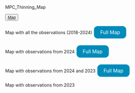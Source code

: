 MPC_Thinning_Map

<button id="Project Button"><a href= "mapSatellite.html">*Map*</a></button>


Map with all the observations (2018-2024)
<a href="Map3.html" style="display: inline-block; background-color: #008CBA; color: white; padding: 10px 20px; text-align: center; text-decoration: none; font-size: 16px; margin: 4px 2px; cursor: pointer; border-radius: 12px;">Full Map</a>

Map with observations from 2024
<a href="Map4.html" style="display: inline-block; background-color: #008CBA; color: white; padding: 10px 20px; text-align: center; text-decoration: none; font-size: 16px; margin: 4px 2px; cursor: pointer; border-radius: 12px;">Full Map</a>

Map with observations from 2024 and 2023
<a href="MapSatellite.html" style="display: inline-block; background-color: #008CBA; color: white; padding: 10px 20px; text-align: center; text-decoration: none; font-size: 16px; margin: 4px 2px; cursor: pointer; border-radius: 12px;">Full Map</a>

Map with observations from 2023

